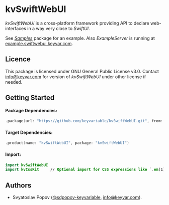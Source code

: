 # kvSwiftWebUI

*kvSwiftWebUI* is a cross-platform framework providing API to declare web-interfaces in a way very close to *SwiftUI*.

See [*Samples*](./Samples) package for an example.
Also *ExampleServer* is running at [example.swiftwebui.keyvar.com](https://example.swiftwebui.keyvar.com).


## Licence

This package is licensed under GNU General Public License v3.0.
Contact [info@keyvar.com](mailto:info@keyvar.com) for version of *kvSwiftWebUI* under other license if needed.


## Getting Started

#### Package Dependencies:
```swift
.package(url: "https://github.com/keyvariable/kvSwiftWebUI.git", from: "0.1.0")
```
#### Target Dependencies:
```swift
.product(name: "kvSwiftWebUI", package: "kvSwiftWebUI")
```
#### Import:
```swift
import kvSwiftWebUI
import kvCssKit     // Optional import for CSS expressions like `.em(1) + .rem(0.5)`.
```


## Authors

- Svyatoslav Popov ([@sdpopov-keyvariable](https://github.com/sdpopov-keyvariable), [info@keyvar.com](mailto:info@keyvar.com)).
